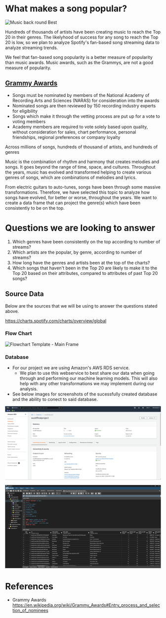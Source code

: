# What makes a song popular?

![Music back round Best](https://user-images.githubusercontent.com/97486216/180366857-01c76bba-445e-469f-b123-70bef6e8782e.jpg)

Hundreds of thousands of artists have been creating music to reach the Top 20 in their genres. The likelyhood of success for any song to reach the Top 20 is low, so we plan to analyze Spotify's fan-based song streaming data to analyze streaming trends. 

We feel that fan-based song popularity is a better measure of popularity than music awards. Music awards, such as the Grammys, are not a good measure of popularity.

## [Grammy Awards](#grammy-awards)
- Songs must be nominated by members of the National Academy of Recording Arts and Sciences (NARAS) for consideration into the awards
- Nominated songs are then reviewed by 150 recording industry experts for eligibility
- Songs which make it through the vetting process are put up for a vote to voting members
- Academy members are required to vote solely based upon quality, without consideration for sales, chart performance, personal friendships, regional preferences or company loyalty

Across millions of songs, hundreds of thousand of artists, and hundreds of genres


Music is the combination of rhythm and harmony that creates melodies and songs.
It goes beyond the range of time, space, and cultures. Throughout the years, music has evolved and transformed helping to create various genres of songs, which are combinations of melodies and lyrics. 

From electric guitars to auto-tunes, songs have been through some massive transformations. Therefore, we have selected this topic to analyze how songs have evolved, for better or worse, throughout the years. We want to create a data frame that can project the genre(s) which have been consistently to be on the top.



# Questions we are looking to answer 

1. Which genres have been consistently on the top according to number of streams?
2. Which artists are the popular, by genre, according to number of streams?
3. How long have the genres and artists been at the top of the charts?
4. Which songs that haven't been in the Top 20 are likely to make it to the Top 20 based on their attributes, compared to attributes of past Top 20 songs?



## Source Data
Below are the sources that we will be using to answer the questions stated above.

https://charts.spotify.com/charts/overview/global 

### Flow Chart
![Flowchart Template - Main Frame](https://user-images.githubusercontent.com/97486216/180625518-b455c657-8762-4bd9-8033-e78cecdcbbaf.jpg)

### Database
   - For our project we are using Amazon's AWS RDS service.
        - We plan to use this webservice to best share our data when going through and performing our machine learning models.  This will also help with any other transformations we may implement during our analysis.
   - See below images for screenshots of the sucessfully created database and the ability to conect to said database.

![This is an Image](https://github.com/Azykan/Final-Project/blob/main/Resources/AWS_database_view.png)

![This is an Image](https://github.com/Azykan/Final-Project/blob/main/Resources/AWS_database.png)


# References
- Grammy Awards
https://en.wikipedia.org/wiki/Grammy_Awards#Entry_process_and_selection_of_nominees


